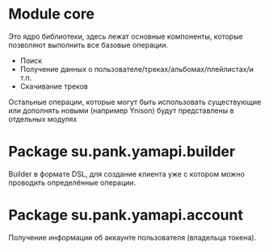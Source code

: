 # Module core

Это ядро библиотеки, здесь лежат основные компоненты, которые позволяют выполнить все базовые операции.

- Поиск
- Получение данных о пользователе/треках/альбомах/плейлистах/и т.п.
- Скачивание треков

Остальные операции, которые могут быть использовать существующие или дополнять новыми  (например Ynison) будут
представлены в отдельных модулях

# Package su.pank.yamapi.builder

Builder в формате DSL, для создание клиента уже с котором можно проводить определённые операции.

# Package su.pank.yamapi.account

Получение информации об аккаунте пользователя (владельца токена).

